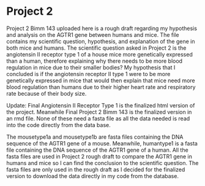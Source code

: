 # Project 2 

Project 2 Bimm 143 uploaded here is a rough draft regarding my hypothesis and analysis on the AGTR1 gene between humans and mice. The file contains my scientific question, hypothesis, and explanation of the gene in both mice and humans. The scientific question asked in Project 2 is the angiotensin II receptor type 1 of a house mice more genetically expressed than a human, therefore explaining why there needs to be more blood regulation in mice due to their smaller bodies? My hypothesis that I concluded is if the angiotensin receptor II type 1 were to be more genetically expressed in mice that would then explain that mice need more blood regulation than humans due to their higher heart rate and respiratory rate because of their body size. 

Update: Final Angiotensin II Receptor Type 1 is the finalized html version of the project. Meanwhile Final Project 2 Bimm 143 is the finalized version in an rmd file. None of these need a fasta file as all the data needed is read into the code directly from the data base.

The mousetype1a and mousetype1b are fasta files containing the DNA sequence of the AGTR1 gene of a mouse. Meanwhile, humantype1 is a fasta file containing the DNA sequence of the AGTR1 gene of a human. All the fasta files are used in Project 2 rough draft to compare the AGTR1 gene in humans and mice so I can find the conclusion to the scientific question. The fasta files are only used in the rough draft as I decided for the finalized version to download the data directly in my code from the database. 
